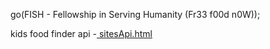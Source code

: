 go(FISH - Fellowship in Serving Humanity (Fr33 f00d n0W));


kids food finder api -<a href="https://martinvicknair.github.io/proto/sitesApi.html"> sitesApi.html</a>
